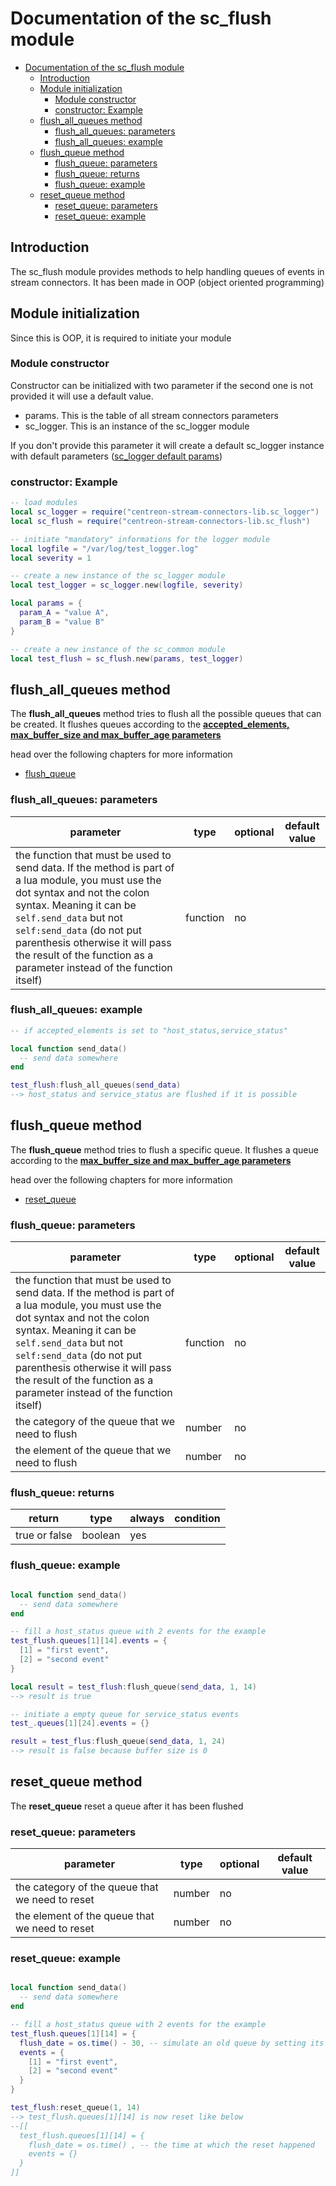 # Documentation of the sc_flush module

- [Documentation of the sc_flush module](#documentation-of-the-sc_flush-module)
  - [Introduction](#introduction)
  - [Module initialization](#module-initialization)
    - [Module constructor](#module-constructor)
    - [constructor: Example](#constructor-example)
  - [flush_all_queues method](#flush_all_queues-method)
    - [flush_all_queues: parameters](#flush_all_queues-parameters)
    - [flush_all_queues: example](#flush_all_queues-example)
  - [flush_queue method](#flush_queue-method)
    - [flush_queue: parameters](#flush_queue-parameters)
    - [flush_queue: returns](#flush_queue-returns)
    - [flush_queue: example](#flush_queue-example)
  - [reset_queue method](#reset_queue-method)
    - [reset_queue: parameters](#reset_queue-parameters)
    - [reset_queue: example](#reset_queue-example)

## Introduction

The sc_flush module provides methods to help handling queues of events in stream connectors. It has been made in OOP (object oriented programming)

## Module initialization

Since this is OOP, it is required to initiate your module

### Module constructor

Constructor can be initialized with two parameter if the second one is not provided it will use a default value.

- params. This is the table of all stream connectors parameters
- sc_logger. This is an instance of the sc_logger module

If you don't provide this parameter it will create a default sc_logger instance with default parameters ([sc_logger default params](./sc_logger.md#module-initialization))

### constructor: Example

```lua
-- load modules
local sc_logger = require("centreon-stream-connectors-lib.sc_logger")
local sc_flush = require("centreon-stream-connectors-lib.sc_flush")

-- initiate "mandatory" informations for the logger module
local logfile = "/var/log/test_logger.log"
local severity = 1

-- create a new instance of the sc_logger module
local test_logger = sc_logger.new(logfile, severity)

local params = {
  param_A = "value A",
  param_B = "value B"
}

-- create a new instance of the sc_common module
local test_flush = sc_flush.new(params, test_logger)
```

## flush_all_queues method

The **flush_all_queues** method tries to flush all the possible queues that can be created. It flushes queues according to the [**accepted_elements, max_buffer_size and max_buffer_age parameters**](sc_param.md#default_parameters)

head over the following chapters for more information

- [flush_queue](#flush_queue)

### flush_all_queues: parameters

| parameter                                                                                                                                                                                                                                                                                                                      | type     | optional | default value |
| ------------------------------------------------------------------------------------------------------------------------------------------------------------------------------------------------------------------------------------------------------------------------------------------------------------------------------ | -------- | -------- | ------------- |
| the function that must be used to send data. If the method is part of a lua module, you must use the dot syntax and not the colon syntax. Meaning it can be `self.send_data` but not `self:send_data` (do not put parenthesis otherwise it will pass the result of the function as a parameter instead of the function itself) | function | no       |               |

### flush_all_queues: example

```lua
-- if accepted_elements is set to "host_status,service_status"

local function send_data()
  -- send data somewhere
end

test_flush:flush_all_queues(send_data) 
--> host_status and service_status are flushed if it is possible
```

## flush_queue method

The **flush_queue** method tries to flush a specific queue. It flushes a  queue according to the [**max_buffer_size and max_buffer_age parameters**](sc_param.md#default_parameters)

head over the following chapters for more information

- [reset_queue](#reset_queue)

### flush_queue: parameters

| parameter                                                                                                                                                                                                                                                                                                                      | type     | optional | default value |
| ------------------------------------------------------------------------------------------------------------------------------------------------------------------------------------------------------------------------------------------------------------------------------------------------------------------------------ | -------- | -------- | ------------- |
| the function that must be used to send data. If the method is part of a lua module, you must use the dot syntax and not the colon syntax. Meaning it can be `self.send_data` but not `self:send_data` (do not put parenthesis otherwise it will pass the result of the function as a parameter instead of the function itself) | function | no       |               |
| the category of the queue that we need to flush | number | no | |
| the element of the queue that we need to flush | number | no | |

### flush_queue: returns

| return        | type    | always | condition |
| ------------- | ------- | ------ | --------- |
| true or false | boolean | yes    |           |

### flush_queue: example

```lua

local function send_data()
  -- send data somewhere
end

-- fill a host_status queue with 2 events for the example
test_flush.queues[1][14].events = {
  [1] = "first event",
  [2] = "second event"
}

local result = test_flush:flush_queue(send_data, 1, 14) 
--> result is true

-- initiate a empty queue for service_status events
test_.queues[1][24].events = {}

result = test_flus:flush_queue(send_data, 1, 24)
--> result is false because buffer size is 0
```

## reset_queue method

The **reset_queue** reset a queue after it has been flushed

### reset_queue: parameters

| parameter                                                                                                                                                                                                                                                                                                                      | type     | optional | default value |
| ------------------------------------------------------------------------------------------------------------------------------------------------------------------------------------------------------------------------------------------------------------------------------------------------------------------------------ | -------- | -------- | ------------- |
| the category of the queue that we need to reset | number | no | |
| the element of the queue that we need to reset| number | no | |

### reset_queue: example

```lua

local function send_data()
  -- send data somewhere
end

-- fill a host_status queue with 2 events for the example
test_flush.queues[1][14] = {
  flush_date = os.time() - 30, -- simulate an old queue by setting its last flush date 30 seconds in the past
  events = {
    [1] = "first event",
    [2] = "second event"
  }
}

test_flush:reset_queue(1, 14) 
--> test_flush.queues[1][14] is now reset like below
--[[
  test_flush.queues[1][14] = {
    flush_date = os.time() , -- the time at which the reset happened
    events = {}
  }
]]
```
